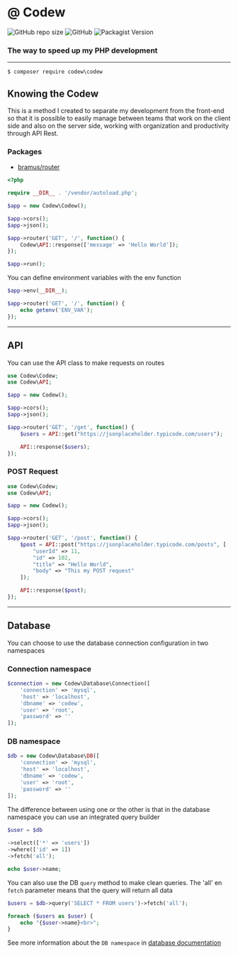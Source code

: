 # @ Codew

![GitHub repo size](https://img.shields.io/github/repo-size/ianpatricck/codew) ![GitHub](https://img.shields.io/github/license/ianpatricck/codew)
![Packagist Version](https://img.shields.io/packagist/v/codew/codew)

### The way to speed up my PHP development

---

```
$ composer require codew\codew
```

## Knowing the Codew

This is a method I created to separate my development from the front-end so that it is possible to easily manage between teams that work on the client side and also on the server side, working with organization and productivity through API Rest.

### Packages

- [bramus/router](https://github.com/bramus/router)

```php
<?php

require __DIR__ . '/vendor/autoload.php';

$app = new Codew\Codew();

$app->cors();
$app->json();

$app->router('GET', '/', function() {
    Codew\API::response(['message' => 'Hello World']);
});

$app->run();
```

You can define environment variables with the env function

```php
$app->env(__DIR__);

$app->router('GET', '/', function() {
    echo getenv('ENV_VAR');
});
```

---

## API

You can use the API class to make requests on routes

```php
use Codew\Codew;
use Codew\API;

$app = new Codew();

$app->cors();
$app->json();

$app->router('GET', '/get', function() {
    $users = API::get("https://jsonplaceholder.typicode.com/users");

    API::response($users);
});
```

### POST Request

```php
use Codew\Codew;
use Codew\API;

$app = new Codew();

$app->cors();
$app->json();

$app->router('GET', '/post', function() {
    $post = API::post("https://jsonplaceholder.typicode.com/posts", [
        "userId" => 11,
        "id" => 102,
        "title" => "Hello World",
        "body" => "This my POST request"
    ]);

    API::response($post);
});
```

---

## Database

You can choose to use the database connection configuration in two namespaces

### Connection namespace

```php
$connection = new Codew\Database\Connection([
    'connection' => 'mysql',
    'host' => 'localhost',
    'dbname' => 'codew',
    'user' => 'root',
    'password' => ''
]);
```

### DB namespace

```php
$db = new Codew\Database\DB([
    'connection' => 'mysql',
    'host' => 'localhost',
    'dbname' => 'codew',
    'user' => 'root',
    'password' => ''
]);
```

The difference between using one or the other is that in the database namespace you can use an integrated query builder

```php
$user = $db
    
->select(['*' => 'users'])
->where(['id' => 1])
->fetch('all');

echo $user->name;
```

You can also use the DB ```query``` method to make clean queries.
The 'all' en ```fetch``` parameter means that the query will return all data

```php
$users = $db->query('SELECT * FROM users')->fetch('all');

foreach ($users as $user) {
    echo "{$user->name}<br>";
}
```

See more information about the ```DB namespace``` in [database documentation](doc/database.md)
